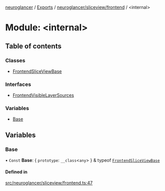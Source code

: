 [neuroglancer](../README.md) / [Exports](../modules.md) / [neuroglancer/sliceview/frontend](neuroglancer_sliceview_frontend.md) / <internal\>

# Module: <internal\>

## Table of contents

### Classes

- [FrontendSliceViewBase](../classes/neuroglancer_sliceview_frontend._internal_.FrontendSliceViewBase.md)

### Interfaces

- [FrontendVisibleLayerSources](../interfaces/neuroglancer_sliceview_frontend._internal_.FrontendVisibleLayerSources.md)

### Variables

- [Base](neuroglancer_sliceview_frontend._internal_.md#base)

## Variables

### Base

• `Const` **Base**: { `prototype`: `__class`<`any`\>  } & typeof [`FrontendSliceViewBase`](../classes/neuroglancer_sliceview_frontend._internal_.FrontendSliceViewBase.md)

#### Defined in

[src/neuroglancer/sliceview/frontend.ts:47](https://github.com/ActiveBrainAtlas2/neuroglancer/blob/034b457d/src/neuroglancer/sliceview/frontend.ts#L47)
